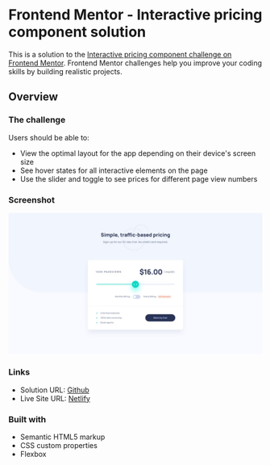# Frontend Mentor - Interactive pricing component solution

This is a solution to the [Interactive pricing component challenge on Frontend Mentor](https://www.frontendmentor.io/challenges/interactive-pricing-component-t0m8PIyY8). Frontend Mentor challenges help you improve your coding skills by building realistic projects.

## Overview

### The challenge

Users should be able to:

-   View the optimal layout for the app depending on their device's screen size
-   See hover states for all interactive elements on the page
-   Use the slider and toggle to see prices for different page view numbers

### Screenshot

![](./design/desktop-design.jpg)

### Links

-   Solution URL: [Github](https://github.com/adram3l3ch/Interactive-pricing-component)
-   Live Site URL: [Netlify](https://adramelech-interactive-pricing-component.netlify.app/)

### Built with

-   Semantic HTML5 markup
-   CSS custom properties
-   Flexbox
